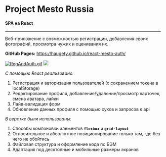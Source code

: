 # **Project Mesto Russia**
#### **SPA на React**
----
Веб-приложение с возможностью регистрации, добавления своих фотографий, просмотра чужих и оценивания их.

**GitHub Pages:** https://haugety.github.io/react-mesto-auth/

[![RegAndAuth.gif](https://s8.gifyu.com/images/RegAndAuth.gif)](https://gifyu.com/image/6JXz)
![](https://s8.gifyu.com/images/Interf1.gif)

_С помощью React реализовано:_
1. Регистрация и авторизация пользователей (с сохранением токена в localStorage)
2. Редактирование профиля, добавление/удаление/просмотр карточек, смена аватара, лайки
3. Лайв-валидация форм
4. Обновление данных профиля с помощью хуков и запросов к api

_В верстке были использованы:_
1. Способы компоновки элементов **```flexbox```** и **```grid-layout```**
2. Относительное и абсолютное позиционирование только там, где без него не обойтись
3. Файловая структура и оформление кода по БЭМ
4. Адаптация под десктопные и мобильные размеры экранов
